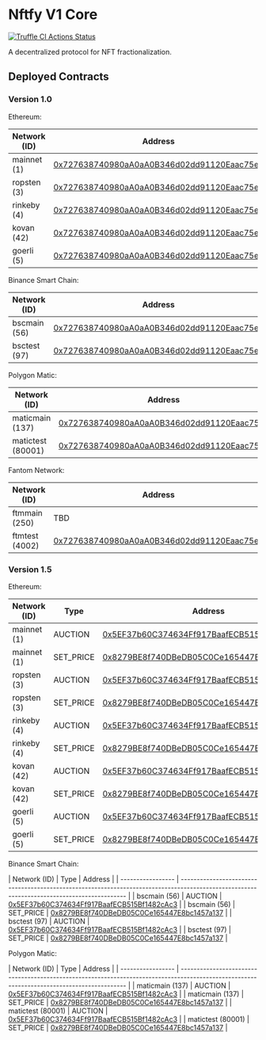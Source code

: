 # Nftfy V1 Core

[![Truffle CI Actions Status](https://github.com/nftfy/nftfy-v1-core/workflows/Truffle%20CI/badge.svg)](https://github.com/nftfy/nftfy-v1-core/actions)

A decentralized protocol for NFT fractionalization.

## Deployed Contracts

### Version 1.0

Ethereum:

| Network (ID)      | Address                                                                                                                                  |
| ----------------- | ---------------------------------------------------------------------------------------------------------------------------------------- |
| mainnet (1)       | [0x727638740980aA0aA0B346d02dd91120Eaac75ed](https://etherscan.io/address/0x727638740980aA0aA0B346d02dd91120Eaac75ed)                    |
| ropsten (3)       | [0x727638740980aA0aA0B346d02dd91120Eaac75ed](https://ropsten.etherscan.io/address/0x727638740980aA0aA0B346d02dd91120Eaac75ed)            |
| rinkeby (4)       | [0x727638740980aA0aA0B346d02dd91120Eaac75ed](https://rinkeby.etherscan.io/address/0x727638740980aA0aA0B346d02dd91120Eaac75ed)            |
| kovan (42)        | [0x727638740980aA0aA0B346d02dd91120Eaac75ed](https://kovan.etherscan.io/address/0x727638740980aA0aA0B346d02dd91120Eaac75ed)              |
| goerli (5)        | [0x727638740980aA0aA0B346d02dd91120Eaac75ed](https://goerli.etherscan.io/address/0x727638740980aA0aA0B346d02dd91120Eaac75ed)             |

Binance Smart Chain:

| Network (ID)      | Address                                                                                                                                  |
| ----------------- | ---------------------------------------------------------------------------------------------------------------------------------------- |
| bscmain (56)      | [0x727638740980aA0aA0B346d02dd91120Eaac75ed](https://bscscan.com/address/0x727638740980aA0aA0B346d02dd91120Eaac75ed)                     |
| bsctest (97)      | [0x727638740980aA0aA0B346d02dd91120Eaac75ed](https://testnet.bscscan.com/address/0x727638740980aA0aA0B346d02dd91120Eaac75ed)             |

Polygon Matic:

| Network (ID)      | Address                                                                                                                                  |
| ----------------- | ---------------------------------------------------------------------------------------------------------------------------------------- |
| maticmain (137)   | [0x727638740980aA0aA0B346d02dd91120Eaac75ed](https://polygonscan.com/address/0x727638740980aA0aA0B346d02dd91120Eaac75ed)                 |
| matictest (80001) | [0x727638740980aA0aA0B346d02dd91120Eaac75ed](https://mumbai.polygonscan.com/address/0x727638740980aA0aA0B346d02dd91120Eaac75ed)          |

Fantom Network:

| Network (ID)      | Address                                                                                                                                  |
| ----------------- | ---------------------------------------------------------------------------------------------------------------------------------------- |
| ftmmain (250)     | TBD                                                                                                                                      |
| ftmtest (4002)    | [0x727638740980aA0aA0B346d02dd91120Eaac75ed](https://testnet.ftmscan.com/address/0x727638740980aA0aA0B346d02dd91120Eaac75ed)             |

### Version 1.5

Ethereum:

| Network (ID)      | Type      | Address                                                                                                                         |
| ----------------- | --------- | ------------------------------------------------------------------------------------------------------------------------------- |
| mainnet (1)       | AUCTION   | [0x5EF37b60C374634Ff917BaafECB515Bf1482cAc3](https://etherscan.io/address/0x5EF37b60C374634Ff917BaafECB515Bf1482cAc3)           |
| mainnet (1)       | SET_PRICE | [0x8279BE8f740DBeDB05C0Ce165447E8bc1457a137](https://etherscan.io/address/0x8279BE8f740DBeDB05C0Ce165447E8bc1457a137)           |
| ropsten (3)       | AUCTION   | [0x5EF37b60C374634Ff917BaafECB515Bf1482cAc3](https://ropsten.etherscan.io/address/0x5EF37b60C374634Ff917BaafECB515Bf1482cAc3)   |
| ropsten (3)       | SET_PRICE | [0x8279BE8f740DBeDB05C0Ce165447E8bc1457a137](https://ropsten.etherscan.io/address/0x8279BE8f740DBeDB05C0Ce165447E8bc1457a137)   |
| rinkeby (4)       | AUCTION   | [0x5EF37b60C374634Ff917BaafECB515Bf1482cAc3](https://rinkeby.etherscan.io/address/0x5EF37b60C374634Ff917BaafECB515Bf1482cAc3)   |
| rinkeby (4)       | SET_PRICE | [0x8279BE8f740DBeDB05C0Ce165447E8bc1457a137](https://rinkeby.etherscan.io/address/0x8279BE8f740DBeDB05C0Ce165447E8bc1457a137)   |
| kovan (42)        | AUCTION   | [0x5EF37b60C374634Ff917BaafECB515Bf1482cAc3](https://kovan.etherscan.io/address/0x5EF37b60C374634Ff917BaafECB515Bf1482cAc3)     |
| kovan (42)        | SET_PRICE | [0x8279BE8f740DBeDB05C0Ce165447E8bc1457a137](https://kovan.etherscan.io/address/0x8279BE8f740DBeDB05C0Ce165447E8bc1457a137)     |
| goerli (5)        | AUCTION   | [0x5EF37b60C374634Ff917BaafECB515Bf1482cAc3](https://goerli.etherscan.io/address/0x5EF37b60C374634Ff917BaafECB515Bf1482cAc3)    |
| goerli (5)        | SET_PRICE | [0x8279BE8f740DBeDB05C0Ce165447E8bc1457a137](https://goerli.etherscan.io/address/0x8279BE8f740DBeDB05C0Ce165447E8bc1457a137)    |

Binance Smart Chain:

| Network (ID)      | Type      | Address                                                                                                                         |
| ----------------- | ------------------------------------------------------------------------------------------------------------------------------------------- |
| bscmain (56)      | AUCTION   | [0x5EF37b60C374634Ff917BaafECB515Bf1482cAc3](https://bscscan.com/address/0x5EF37b60C374634Ff917BaafECB515Bf1482cAc3)            |
| bscmain (56)      | SET_PRICE | [0x8279BE8f740DBeDB05C0Ce165447E8bc1457a137](https://bscscan.com/address/0x8279BE8f740DBeDB05C0Ce165447E8bc1457a137)            |
| bsctest (97)      | AUCTION   | [0x5EF37b60C374634Ff917BaafECB515Bf1482cAc3](https://testnet.bscscan.com/address/0x5EF37b60C374634Ff917BaafECB515Bf1482cAc3)    |
| bsctest (97)      | SET_PRICE | [0x8279BE8f740DBeDB05C0Ce165447E8bc1457a137](https://testnet.bscscan.com/address/0x8279BE8f740DBeDB05C0Ce165447E8bc1457a137)    |

Polygon Matic:

| Network (ID)      | Type      | Address                                                                                                                         |
| ----------------- | ------------------------------------------------------------------------------------------------------------------------------------------- |
| maticmain (137)   | AUCTION   | [0x5EF37b60C374634Ff917BaafECB515Bf1482cAc3](https://polygonscan.com/address/0x5EF37b60C374634Ff917BaafECB515Bf1482cAc3)        |
| maticmain (137)   | SET_PRICE | [0x8279BE8f740DBeDB05C0Ce165447E8bc1457a137](https://polygonscan.com/address/0x8279BE8f740DBeDB05C0Ce165447E8bc1457a137)        |
| matictest (80001) | AUCTION   | [0x5EF37b60C374634Ff917BaafECB515Bf1482cAc3](https://mumbai.polygonscan.com/address/0x5EF37b60C374634Ff917BaafECB515Bf1482cAc3) |
| matictest (80001) | SET_PRICE | [0x8279BE8f740DBeDB05C0Ce165447E8bc1457a137](https://mumbai.polygonscan.com/address/0x8279BE8f740DBeDB05C0Ce165447E8bc1457a137) |
